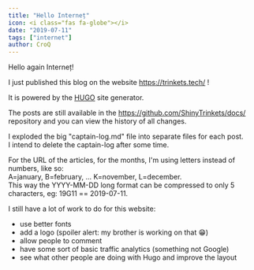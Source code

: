 ```yaml
---
title: "Hello Interneț"
icon: <i class="fas fa-globe"></i>
date: "2019-07-11"
tags: ["internet"]
author: CroQ
---
```


Hello again Interneț!

I just published this blog on the website https://trinkets.tech/ !

It is powered by the [HUGO](https://gohugo.io/) site generator.

The posts are still available in the https://github.com/ShinyTrinkets/docs/ repository and you can view the history of all changes.

I exploded the big "captain-log.md" file into separate files for each post.<br/>
I intend to delete the captain-log after some time.

For the URL of the articles, for the months, I'm using letters instead of numbers, like so:<br/>
A=january, B=february, ... K=november, L=december.<br/>
This way the YYYY-MM-DD long format can be compressed to only 5 characters, eg: 19G11 == 2019-07-11.


I still have a lot of work to do for this website:

* use better fonts
* add a logo (spoiler alert: my brother is working on that 😁)
* allow people to comment
* have some sort of basic traffic analytics (something not Google)
* see what other people are doing with Hugo and improve the layout
